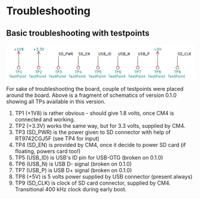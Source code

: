 # Troubleshooting

## Basic troubleshooting with testpoints

![uCM4 testpoints](.github/testpoints.png)

For sake of troubleshooting the board, couple of testpoints were placed around the board. Above is a fragment of schematics of version 0.1.0 showing all TPs available in this version.

1. TP1 (+1V8) is rather obvious - should give 1.8 volts, once CM4 is connected and working.
2. TP2 (+3.3V) works the same way, but for 3.3 volts, supplied by CM4.
3. TP3 (SD_PWR) is the power given to SD connector with help of RT9742CGJ5F (see TP4 for input)
4. TP4 (SD_EN) is provided by CM4, once it decide to power SD card (if floating, powers card too!)
5. TP5 (USB_ID) is USB's ID pin for USB-OTG (broken on 0.1.0)
6. TP6 (USB_N) is USB D- signal (broken on 0.1.0)
7. TP7 (USB_P) is USB D+ signal (broken on 0.1.0)
8. TP8 (+5V) is 5 volts power supplied by USB connector (present always)
9. TP9 (SD_CLK) is clock of SD card connector, supplied by CM4. Transitional 400 kHz clock during early boot.
